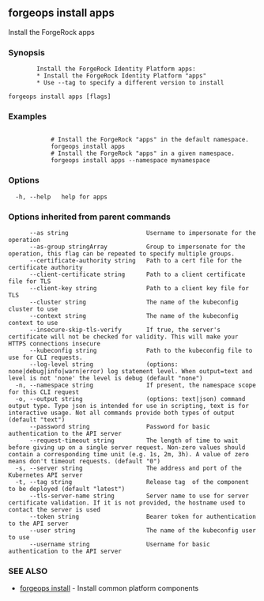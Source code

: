 ## forgeops install apps

Install the ForgeRock apps

### Synopsis


            Install the ForgeRock Identity Platform apps:
            * Install the ForgeRock Identity Platform "apps"
            * Use --tag to specify a different version to install

```
forgeops install apps [flags]
```

### Examples

```

            # Install the ForgeRock "apps" in the default namespace.
            forgeops install apps
            # Install the ForgeRock "apps" in a given namespace.
            forgeops install apps --namespace mynamespace
```

### Options

```
  -h, --help   help for apps
```

### Options inherited from parent commands

```
      --as string                      Username to impersonate for the operation
      --as-group stringArray           Group to impersonate for the operation, this flag can be repeated to specify multiple groups.
      --certificate-authority string   Path to a cert file for the certificate authority
      --client-certificate string      Path to a client certificate file for TLS
      --client-key string              Path to a client key file for TLS
      --cluster string                 The name of the kubeconfig cluster to use
      --context string                 The name of the kubeconfig context to use
      --insecure-skip-tls-verify       If true, the server's certificate will not be checked for validity. This will make your HTTPS connections insecure
      --kubeconfig string              Path to the kubeconfig file to use for CLI requests.
      --log-level string               (options: none|debug|info|warn|error) log statement level. When output=text and level is not 'none' the level is debug (default "none")
  -n, --namespace string               If present, the namespace scope for this CLI request
  -o, --output string                  (options: text|json) command output type. Type json is intended for use in scripting, text is for interactive usage. Not all commands provide both types of output (default "text")
      --password string                Password for basic authentication to the API server
      --request-timeout string         The length of time to wait before giving up on a single server request. Non-zero values should contain a corresponding time unit (e.g. 1s, 2m, 3h). A value of zero means don't timeout requests. (default "0")
  -s, --server string                  The address and port of the Kubernetes API server
  -t, --tag string                     Release tag  of the component to be deployed (default "latest")
      --tls-server-name string         Server name to use for server certificate validation. If it is not provided, the hostname used to contact the server is used
      --token string                   Bearer token for authentication to the API server
      --user string                    The name of the kubeconfig user to use
      --username string                Username for basic authentication to the API server
```

### SEE ALSO

* [forgeops install](forgeops_install.md)	 - Install common platform components

